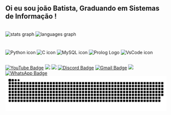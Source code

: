 ## Oi eu sou joão Batista, Graduando em Sistemas de Informação !


<br clear="both">

<div align="left">
  <img src="https://github-readme-stats.vercel.app/api?username=jffilho618&hide_title=false&hide_rank=false&show_icons=true&include_all_commits=true&count_private=true&disable_animations=false&theme=solarized-light&locale=en&hide_border=false&order=1" height="150" alt="stats graph"  />
  <img src="https://github-readme-stats.vercel.app/api/top-langs?username=jffilho618&locale=en&hide_title=false&layout=compact&card_width=320&langs_count=5&theme=solarized-light&hide_border=false&order=2" height="150" alt="languages graph"  />
</div>

###







<div style="display: inline_block"><br>
  <img src="https://cdn.jsdelivr.net/gh/devicons/devicon@latest/icons/python/python-original.svg" alt="Python icon" height="40" width="50" />
  <img src="https://cdn.jsdelivr.net/gh/devicons/devicon@latest/icons/c/c-original.svg" alt="C icon" height="40" width="50" />
  <img src="https://cdn.jsdelivr.net/gh/devicons/devicon/icons/mysql/mysql-original.svg" alt="MySQL icon" height="40" width="50" />
  <img src="https://cdn.jsdelivr.net/gh/devicons/devicon/icons/prolog/prolog-original.svg" alt="Prolog Logo" width="50" height="40"/>
  <img src="https://cdn.jsdelivr.net/gh/devicons/devicon@latest/icons/visualstudio/visualstudio-plain.svg" alt="VsCode icon" height="40" width="50"/>
          


        
</div>
  
  ##
 
<div> 
  <a href="https://www.youtube.com/@bomb4tv261" target="_blank">  <img src="https://img.shields.io/badge/YouTube-FF0000?style=for-the-badge&logo=youtube&logoColor=white" alt="YouTube Badge"></a>
  <a href="https://instagram.com/devjotaf" target="_blank"><img src="https://img.shields.io/badge/-Instagram-%23E4405F?style=for-the-badge&logo=instagram&logoColor=white" target="_blank"></a>
 	<a href="https://www.twitch.tv/bomb4tv_" target="_blank"><img src="https://img.shields.io/badge/Twitch-9146FF?style=for-the-badge&logo=twitch&logoColor=white" target="_blank"></a>
  <a href="https://discord.gg/yWdH3fGgR" target="_blank"><img src="https://img.shields.io/badge/Discord-7289DA?style=for-the-badge&logo=discord&logoColor=white" alt="Discord Badge"></a> 
  <a href="mailto:contatojffilho618@gmail.com"><img src="https://img.shields.io/badge/Gmail-000000?style=for-the-badge&logo=gmail&logoColor=white" alt="Gmail Badge"></a>
  <a href="https://www.linkedin.com/in/jo%C3%A3o-batista-59a1502b4/" target="_blank"><img src="https://img.shields.io/badge/-LinkedIn-%230077B5?style=for-the-badge&logo=linkedin&logoColor=white" target="_blank"></a>
  <a href="https://wa.me/5589988152737" target="_blank"><img src="https://img.shields.io/badge/WhatsApp-25D366?style=for-the-badge&logo=whatsapp&logoColor=white" alt="WhatsApp Badge"></a>
</div>


<picture>
  <source media="(prefers-color-scheme: dark)" srcset="https://raw.githubusercontent.com/platane/platane/output/github-contribution-grid-snake-dark.svg?username=jffilho618">
  <source media="(prefers-color-scheme: light)" srcset="https://raw.githubusercontent.com/platane/platane/output/github-contribution-grid-snake.svg?username=jffilho618">
  <img alt="GitHub contribution grid snake animation" src="https://raw.githubusercontent.com/platane/platane/output/github-contribution-grid-snake.svg?username=jffilho618">
</picture>



